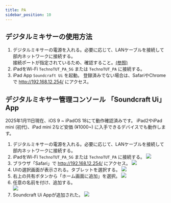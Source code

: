 ```yaml
---
title: PA
sidebar_position: 10
---
```

## デジタルミキサーの使用方法

1. デジタルミキサーの電源を入れる。必要に応じて、LANケーブルを接続して部内ネットワークに接続する。  
接続ポートが指定されているため、確認すること。[(参照)](/network/design)
2. iPadをWi-Fi `TechnoTUT_PA_5G` または `TechnoTUT_PA` に接続する。
3. iPad App `Soundcraft Ui` を起動。
登録済みでない場合は、SafariやChromeで http://192.168.12.254/ にアクセス。

## デジタルミキサー管理コンソール 「Soundcraft Ui」App  

2025年1月11日現在、iOS 9 ~ iPadOS 18にて動作確認済みです。
iPad2やiPad mini (初代)、iPad mini 2など安価 (¥1000~) に入手できるデバイスでも動作します。

1. デジタルミキサーの電源を入れる。必要に応じて、LANケーブルを接続して部内ネットワークに接続する。
2. iPadをWi-Fi `TechnoTUT_PA_5G` または `TechnoTUT_PA` に接続する。
![](/img/service/pa/IMG_0006.PNG)
3. ブラウザ「Safari」で http://192.168.12.254/ にアクセス。
![](/img/service/pa/IMG_0007.PNG)
4. UIの選択画面が表示される。タブレットを選択する。
![](/img/service/pa/IMG_0008.PNG)
5. 右上の共有ボタンから「ホーム画面に追加」を選択。
![](/img/service/pa/IMG_0010.PNG)
6. 任意の名前を付け、追加する。  
![](/img/service/pa/IMG_0011.PNG)
7. Soundcraft Ui Appが追加された。
![](/img/service/pa/IMG_0012.PNG)